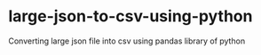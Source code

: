 # large-json-to-csv-using-python
Converting large json file into csv using pandas library of python
